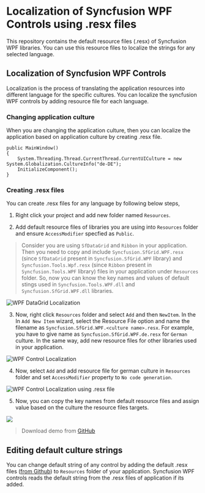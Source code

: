 # Localization of Syncfusion WPF Controls using .resx files       

This repository contains the default resource files (.resx) of Syncfusion WPF libraries. You can use this resource files to localize the strings for any selected language. 

## Localization of Syncfusion WPF Controls

Localization is the process of translating the application resources into different language for the specific cultures. You can localize the syncfusion WPF controls by adding resource file for each language.

### Changing application culture

When you are changing the application culture, then you can localize the application based on application culture by creating .resx file.

```
public MainWindow()
{
    System.Threading.Thread.CurrentThread.CurrentUICulture = new System.Globalization.CultureInfo("de-DE");
    InitializeComponent();
}
```

### Creating .resx files

You can create .resx files for any language by following below steps,

1) Right click your project and add new folder named `Resources`. 

2) Add default resource files of libraries you are using into `Resources` folder and ensure `AccessModifier` specfied as `Public`. 

> Consider you are using `SfDataGrid` and `Ribbon` in your application. Then you need to copy and include `Syncfusion.SfGrid.WPF.resx` (since `SfDataGrid` present in `Syncfusion.SfGrid.WPF` library) and `Syncfusion.Tools.Wpf.resx` (since `Ribbon` present in `Syncfusion.Tools.WPF` library) files in your application under `Resources` folder. So, now you can know the key names and values of default stings used in `Syncfusion.Tools.WPF.dll` and `Syncfusion.SfGrid.WPF.dll` libraries.    

![WPF DataGrid Localization](https://help.syncfusion.com/wpf/localization-images/wpf-default-resx-file.png)

3) Now, right click `Resources` folder and select `Add` and then `NewItem`. In the In `Add New Item` wizard, select the Resource File option and name the filename as `Syncfusion.SfGrid.WPF.<culture name>.resx`. For example, you have to give name as `Syncfusion.SfGrid.WPF.de.resx` for `German` culture. In the same way, add new resource files for other libraries used in your application.

![WPF Control Localization](https://help.syncfusion.com/wpf/localization-images/wpf-adding-resource-file.png)

4) Now, select `Add` and add resource file for german culture in `Resources` folder and set `AccessModifier` property to `No code generation`.  

![WPF Control Localization using .resx file](https://help.syncfusion.com/wpf/localization-images/wpf-resx-file-to-localize.png)


5) Now, you can copy the key names from default resource files and assign value based on the culture the resource files targets. 

![](https://help.syncfusion.com/wpf/localization-images/wpf-localized-resx-file.png)

> Download demo from [GitHub](https://github.com/SyncfusionExamples/wpf-datagrid-localization)

## Editing default culture strings

You can change default string of any control by adding the default .resx files ([from Github](https://github.com/syncfusion/wpf-controls-localization-resx-files)) to `Resources` folder of your application.  Syncfusion WPF controls reads the default string from the .resx files of application if its added.   